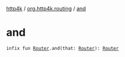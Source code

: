 [http4k](../index.md) / [org.http4k.routing](index.md) / [and](./and.md)

# and

`infix fun `[`Router`](-router/index.md)`.and(that: `[`Router`](-router/index.md)`): `[`Router`](-router/index.md)